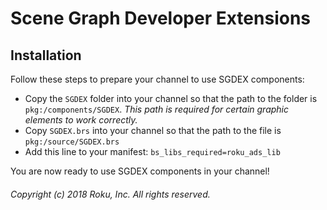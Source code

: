 # Scene Graph Developer Extensions

## Installation

Follow these steps to prepare your channel to use SGDEX components:

* Copy the `SGDEX` folder into your channel so that the path to the folder is `pkg:/components/SGDEX`. _This path is required for certain graphic elements to work correctly._
* Copy `SGDEX.brs` into your channel so that the path to the file is `pkg:/source/SGDEX.brs`
* Add this line to your manifest: `bs_libs_required=roku_ads_lib`

You are now ready to use SGDEX components in your channel!

###### Copyright (c) 2018 Roku, Inc. All rights reserved.
